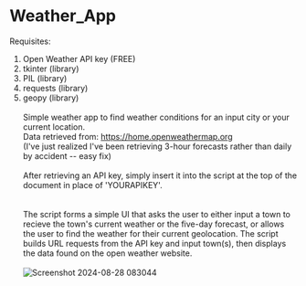 # Weather_App
Requisites: 
1) Open Weather API key (FREE)
2) tkinter (library)
3) PIL (library)
4) requests (library)
5) geopy (library)
\
\
Simple weather app to find weather conditions for an input city or your current location.\
Data retrieved from: https://home.openweathermap.org \
(I've just realized I've been retrieving 3-hour forecasts rather than daily by accident -- easy fix)
\
\
After retrieving an API key, simply insert it into the script at the top of the document in place of 'YOURAPIKEY'.\
\
\
The script forms a simple UI that asks the user to either input a town to recieve the town's current weather or the five-day forecast,
or allows the user to find the weather for their current geolocation. The script builds URL requests from the API key and input town(s),
then displays the data found on the open weather website.\
\
![Screenshot 2024-08-28 083044](https://github.com/user-attachments/assets/247d3593-bba5-4feb-b0cf-24fff046b914)

